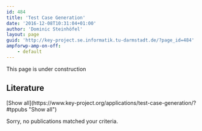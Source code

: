 ```yaml
---
id: 484
title: 'Test Case Generation'
date: '2016-12-08T10:31:04+01:00'
author: 'Dominic Steinhöfel'
layout: page
guid: 'http://key-project.se.informatik.tu-darmstadt.de/?page_id=484'
ampforwp-amp-on-off:
    - default
---
```


<span aria-hidden="true" class="glyphicon glyphicon-road"></span> This page is under construction

## Literature

<div class="teachpress_pub_list"><form method="get" name="tppublistform"><a id="tppubs" name="tppubs"></a>[Show all](https://www.key-project.org/applications/test-case-generation/?#tppubs "Show all")

</form><div class="teachpress_message_error">Sorry, no publications matched your criteria.

</div></div>